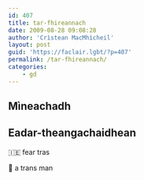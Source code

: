 ```yaml
---
id: 407
title: tar-fhireannach
date: 2009-08-28 09:08:28
author: 'Crìstean MacMhìcheil'
layout: post
guid: 'https://faclair.lgbt/?p=407'
permalink: /tar-fhireannach/
categories:
    - gd
---
```


## Mìneachadh

## Eadar-theangachaidhean

&#x1f1ee;&#x1f1ea; fear tras

&#x1f3f4;&#xe0067;&#xe0062;&#xe0065;&#xe006e;&#xe0067;&#xe007f; a trans man